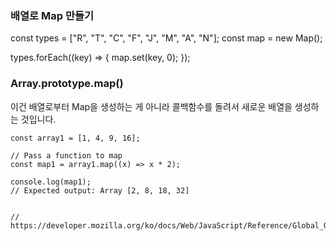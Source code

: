 ### 배열로 Map 만들기
const types = ["R", "T", "C", "F", "J", "M", "A", "N"];
const map = new Map();

types.forEach((key) => {
  map.set(key, 0);
});


### Array.prototype.map()
이건 배열로부터 Map을 생성하는 게 아니라 콜백함수를 돌려서 새로운 배열을 생성하는 것입니다. 

```
const array1 = [1, 4, 9, 16];

// Pass a function to map
const map1 = array1.map((x) => x * 2);

console.log(map1);
// Expected output: Array [2, 8, 18, 32]


// https://developer.mozilla.org/ko/docs/Web/JavaScript/Reference/Global_Objects/Array/map
```
